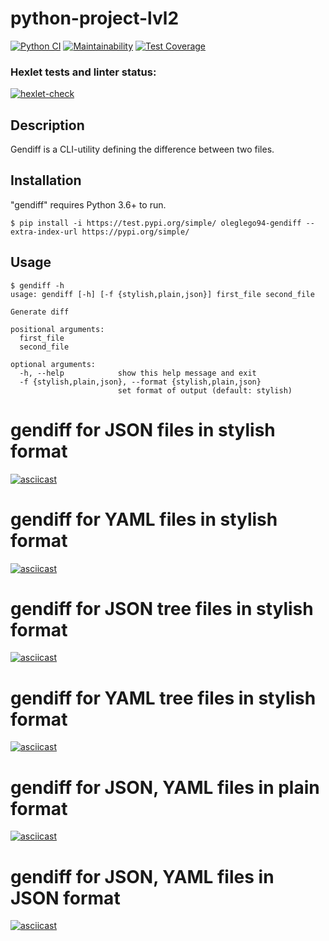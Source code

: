 # python-project-lvl2
[![Python CI](https://github.com/oleglego94/python-project-lvl2/workflows/Python%20CI/badge.svg)](https://github.com/oleglego94/python-project-lvl2/actions?query=workflow%3A%22Python+CI%22)
[![Maintainability](https://api.codeclimate.com/v1/badges/ee4b89fc17de5b826ef0/maintainability)](https://codeclimate.com/github/oleglego94/python-project-lvl2/maintainability)
[![Test Coverage](https://api.codeclimate.com/v1/badges/ee4b89fc17de5b826ef0/test_coverage)](https://codeclimate.com/github/oleglego94/python-project-lvl2/test_coverage)
### Hexlet tests and linter status:
[![hexlet-check](https://github.com/oleglego94/python-project-lvl2/workflows/hexlet-check/badge.svg)](https://github.com/oleglego94/python-project-lvl2/actions?query=workflow%3Ahexlet-check)

## Description
Gendiff is a CLI-utility defining the difference between two files.
## Installation
"gendiff" requires Python 3.6+ to run.
```
$ pip install -i https://test.pypi.org/simple/ oleglego94-gendiff --extra-index-url https://pypi.org/simple/
```
## Usage
```
$ gendiff -h
usage: gendiff [-h] [-f {stylish,plain,json}] first_file second_file

Generate diff

positional arguments:
  first_file
  second_file

optional arguments:
  -h, --help            show this help message and exit
  -f {stylish,plain,json}, --format {stylish,plain,json}
                        set format of output (default: stylish)
```
# gendiff for JSON files in stylish format
[![asciicast](https://asciinema.org/a/iAYE4MoFdnAVWocCNeCdO17Zk.svg)](https://asciinema.org/a/iAYE4MoFdnAVWocCNeCdO17Zk)
# gendiff for YAML files in stylish format
[![asciicast](https://asciinema.org/a/j31Ji1cUoaiLBFJQqSm0yfjE5.svg)](https://asciinema.org/a/j31Ji1cUoaiLBFJQqSm0yfjE5)
# gendiff for JSON tree files in stylish format
[![asciicast](https://asciinema.org/a/7dXLOWSRIsanxHujLq9W96o7u.svg)](https://asciinema.org/a/7dXLOWSRIsanxHujLq9W96o7u)
# gendiff for YAML tree files in stylish format
[![asciicast](https://asciinema.org/a/aXJWgsrs4x26QonyKEGLIFOXl.svg)](https://asciinema.org/a/aXJWgsrs4x26QonyKEGLIFOXl)
# gendiff for JSON, YAML files in plain format
[![asciicast](https://asciinema.org/a/N3uIQTU5x1u7xUUlqVfaf04xz.svg)](https://asciinema.org/a/N3uIQTU5x1u7xUUlqVfaf04xz)
# gendiff for JSON, YAML files in JSON format
[![asciicast](https://asciinema.org/a/rwFLn9v3zFyZZVc0l6VnqSIu9.svg)](https://asciinema.org/a/rwFLn9v3zFyZZVc0l6VnqSIu9)